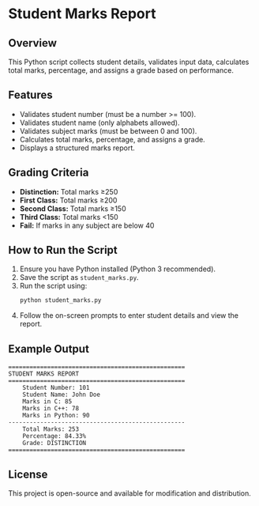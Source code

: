 # Student Marks Report

## Overview
This Python script collects student details, validates input data, calculates total marks, percentage, and assigns a grade based on performance.

## Features
- Validates student number (must be a number >= 100).
- Validates student name (only alphabets allowed).
- Validates subject marks (must be between 0 and 100).
- Calculates total marks, percentage, and assigns a grade.
- Displays a structured marks report.

## Grading Criteria
- **Distinction:** Total marks ≥250
- **First Class:** Total marks ≥200
- **Second Class:** Total marks ≥150
- **Third Class:** Total marks <150
- **Fail:** If marks in any subject are below 40

## How to Run the Script
1. Ensure you have Python installed (Python 3 recommended).
2. Save the script as `student_marks.py`.
3. Run the script using:
   ```sh
   python student_marks.py
   ```
4. Follow the on-screen prompts to enter student details and view the report.

## Example Output
```
==================================================
STUDENT MARKS REPORT
==================================================
	Student Number: 101
	Student Name: John Doe
	Marks in C: 85
	Marks in C++: 78
	Marks in Python: 90
--------------------------------------------------
	Total Marks: 253
	Percentage: 84.33%
	Grade: DISTINCTION
==================================================
```

## License
This project is open-source and available for modification and distribution.



